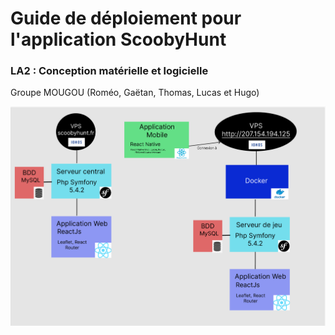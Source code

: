 # Guide de déploiement pour l'application ScoobyHunt

### **LA2 : Conception matérielle et logicielle**
Groupe MOUGOU (Roméo, Gaëtan, Thomas, Lucas et Hugo)

![Une description illustrée de l’ensemble des applications développées](./images/LA2_Schema.png)